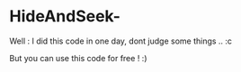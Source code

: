 # HideAndSeek-

Well : I did this code in one day, dont judge some things .. :c 

But you can use this code for free ! :)
